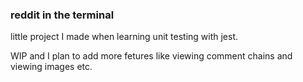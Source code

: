### reddit in the terminal

little project I made when learning unit testing with jest.

WIP and I plan to add more fetures like viewing comment chains and viewing images etc.
